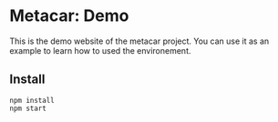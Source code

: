 # Metacar: Demo

This is the demo website of the metacar project. You can use it as an example to learn how to used the environement.

## Install

```
npm install
npm start
```
